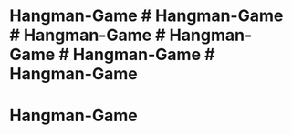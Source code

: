 # Hangman-Game # Hangman-Game # Hangman-Game # Hangman-Game # Hangman-Game # Hangman-Game
# Hangman-Game
